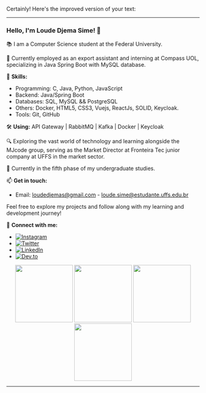 Certainly! Here's the improved version of your text:

---

### Hello, I'm Loude Djema Sime! 🚀

📚 I am a Computer Science student at the Federal University.

👔 Currently employed as an export assistant and interning at Compass UOL, specializing in Java Spring Boot with MySQL database.

🔧 **Skills:**
- Programming: C, Java, Python, JavaScript
- Backend: Java/Spring Boot
- Databases: SQL, MySQL && PostgreSQL
- Others: Docker, HTML5, CSS3, Vuejs, ReactJs, SOLID, Keycloak.
- Tools: Git, GitHub

🛠️ **Using:**
API Gateway | RabbitMQ | Kafka | Docker | Keycloak

🔍 Exploring the vast world of technology and learning alongside the MJcode group, serving as the Market Director at Fronteira Tec junior company at UFFS in the market sector.

📖 Currently in the fifth phase of my undergraduate studies.

📫 **Get in touch:**
- Email: loudedjemas@gmail.com - loude.sime@estudante.uffs.edu.br

Feel free to explore my projects and follow along with my learning and development journey!

🔗 **Connect with me:**
- [![Instagram](https://img.shields.io/badge/Instagram-E4405F?style=for-the-badge&logo=instagram&logoColor=white)](https://www.instagram.com/djemalee_)
- [![Twitter](https://img.shields.io/badge/Twitter-1DA1F2?style=for-the-badge&logo=twitter&logoColor=white)](https://twitter.com/Djema50852883)
- [![LinkedIn](https://img.shields.io/badge/LinkedIn-0077B5?style=for-the-badge&logo=linkedin&logoColor=white)](https://www.linkedin.com/in/loude-djema-sime-a41135207/)
- [![Dev.to](https://img.shields.io/badge/dev-E4405F?style=for-the-badge&logo=dev&logoColor=white)](https://dev.to/loude)

<div align="center">
  <img height="150em" src="https://github-profile-summary-cards.vercel.app/api/cards/profile-details?username=loudedje&theme=tokyonight"/>
  <img height="150em" src="https://github-readme-stats.vercel.app/api?username=loudedje&show_icons=true&theme=tokyonight&include_all_commits=true&count_private=false&hide_border=true"/>
  <img height="150em" src="https://github-readme-stats.vercel.app/api/top-langs/?username=loudedje&layout=compact&langs_count=7&theme=tokyonight&hide_border=true"/>
  <img height="150em" src="https://github-readme-streak-stats.herokuapp.com/?user=loudedje&theme=tokyonight&hide_border=true"/>
</div>

---
